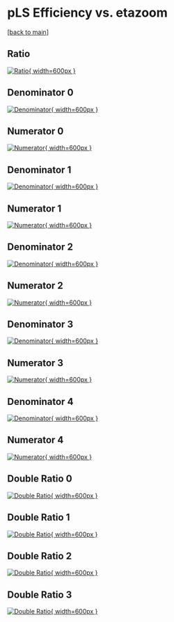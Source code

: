 # pLS Efficiency vs. etazoom

[[back to main](./)]



## Ratio

[![Ratio](../mtv/var/pLS_base_211_0_eff_etazoom.png){ width=600px }](../mtv/var/pLS_base_211_0_eff_etazoom.pdf)

## Denominator 0

[![Denominator](../mtv/den/pLS_base_211_0_eff_etazoom_den0.png){ width=600px }](../mtv/den/pLS_base_211_0_eff_etazoom_den0.pdf)

## Numerator 0

[![Numerator](../mtv/num/pLS_base_211_0_eff_etazoom_num0.png){ width=600px }](../mtv/num/pLS_base_211_0_eff_etazoom_num0.pdf)

## Denominator 1

[![Denominator](../mtv/den/pLS_base_211_0_eff_etazoom_den1.png){ width=600px }](../mtv/den/pLS_base_211_0_eff_etazoom_den1.pdf)

## Numerator 1

[![Numerator](../mtv/num/pLS_base_211_0_eff_etazoom_num1.png){ width=600px }](../mtv/num/pLS_base_211_0_eff_etazoom_num1.pdf)

## Denominator 2

[![Denominator](../mtv/den/pLS_base_211_0_eff_etazoom_den2.png){ width=600px }](../mtv/den/pLS_base_211_0_eff_etazoom_den2.pdf)

## Numerator 2

[![Numerator](../mtv/num/pLS_base_211_0_eff_etazoom_num2.png){ width=600px }](../mtv/num/pLS_base_211_0_eff_etazoom_num2.pdf)

## Denominator 3

[![Denominator](../mtv/den/pLS_base_211_0_eff_etazoom_den3.png){ width=600px }](../mtv/den/pLS_base_211_0_eff_etazoom_den3.pdf)

## Numerator 3

[![Numerator](../mtv/num/pLS_base_211_0_eff_etazoom_num3.png){ width=600px }](../mtv/num/pLS_base_211_0_eff_etazoom_num3.pdf)

## Denominator 4

[![Denominator](../mtv/den/pLS_base_211_0_eff_etazoom_den4.png){ width=600px }](../mtv/den/pLS_base_211_0_eff_etazoom_den4.pdf)

## Numerator 4

[![Numerator](../mtv/num/pLS_base_211_0_eff_etazoom_num4.png){ width=600px }](../mtv/num/pLS_base_211_0_eff_etazoom_num4.pdf)

## Double Ratio 0

[![Double Ratio](../mtv/ratio/pLS_base_211_0_eff_etazoom_ratio0.png){ width=600px }](../mtv/ratio/pLS_base_211_0_eff_etazoom_ratio0.pdf)

## Double Ratio 1

[![Double Ratio](../mtv/ratio/pLS_base_211_0_eff_etazoom_ratio1.png){ width=600px }](../mtv/ratio/pLS_base_211_0_eff_etazoom_ratio1.pdf)

## Double Ratio 2

[![Double Ratio](../mtv/ratio/pLS_base_211_0_eff_etazoom_ratio2.png){ width=600px }](../mtv/ratio/pLS_base_211_0_eff_etazoom_ratio2.pdf)

## Double Ratio 3

[![Double Ratio](../mtv/ratio/pLS_base_211_0_eff_etazoom_ratio3.png){ width=600px }](../mtv/ratio/pLS_base_211_0_eff_etazoom_ratio3.pdf)

